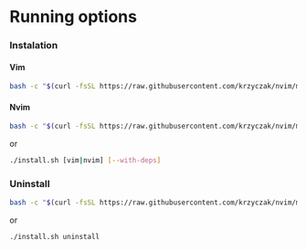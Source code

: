 # Running options
### Instalation

#### Vim
```bash
bash -c "$(curl -fsSL https://raw.githubusercontent.com/krzyczak/nvim/master/install.sh)" install vim [--with-deps]
```

#### Nvim
```bash
bash -c "$(curl -fsSL https://raw.githubusercontent.com/krzyczak/nvim/master/install.sh)" install nvim [--with-deps]
```

or

```bash
./install.sh [vim|nvim] [--with-deps]
```

### Uninstall

```bash
bash -c "$(curl -fsSL https://raw.githubusercontent.com/krzyczak/nvim/master/install.sh)" - uninstall
```

or

```bash
./install.sh uninstall
```
